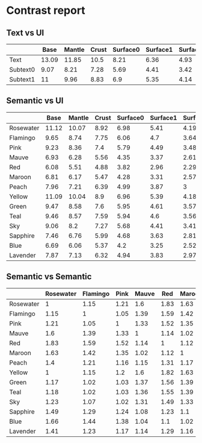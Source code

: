 # Contrast report

## Text vs UI
|          |   Base |   Mantle |   Crust |   Surface0 |   Surface1 |   Surface2 |   Overlay0 |   Overlay1 |   Overlay2 |
|----------|--------|----------|---------|------------|------------|------------|------------|------------|------------|
| Text     |  13.09 |    11.85 |   10.5  |       8.21 |       6.36 |       4.93 |       3.85 |       3.02 |       2.39 |
| Subtext0 |   9.07 |     8.21 |    7.28 |       5.69 |       4.41 |       3.42 |       2.67 |       2.09 |       1.66 |
| Subtext1 |  11    |     9.96 |    8.83 |       6.9  |       5.35 |       4.14 |       3.23 |       2.54 |       2.01 |

## Semantic vs UI
|           |   Base |   Mantle |   Crust |   Surface0 |   Surface1 |   Surface2 |   Overlay0 |   Overlay1 |   Overlay2 |
|-----------|--------|----------|---------|------------|------------|------------|------------|------------|------------|
| Rosewater |  11.12 |    10.07 |    8.92 |       6.98 |       5.41 |       4.19 |       3.27 |       2.57 |       2.03 |
| Flamingo  |   9.65 |     8.74 |    7.75 |       6.06 |       4.7  |       3.64 |       2.84 |       2.23 |       1.76 |
| Pink      |   9.23 |     8.36 |    7.4  |       5.79 |       4.49 |       3.48 |       2.71 |       2.13 |       1.69 |
| Mauve     |   6.93 |     6.28 |    5.56 |       4.35 |       3.37 |       2.61 |       2.04 |       1.6  |       1.27 |
| Red       |   6.08 |     5.51 |    4.88 |       3.82 |       2.96 |       2.29 |       1.79 |       1.41 |       1.11 |
| Maroon    |   6.81 |     6.17 |    5.47 |       4.28 |       3.31 |       2.57 |       2    |       1.57 |       1.25 |
| Peach     |   7.96 |     7.21 |    6.39 |       4.99 |       3.87 |       3    |       2.34 |       1.84 |       1.45 |
| Yellow    |  11.09 |    10.04 |    8.9  |       6.96 |       5.39 |       4.18 |       3.26 |       2.56 |       2.03 |
| Green     |   9.47 |     8.58 |    7.6  |       5.95 |       4.61 |       3.57 |       2.79 |       2.19 |       1.73 |
| Teal      |   9.46 |     8.57 |    7.59 |       5.94 |       4.6  |       3.56 |       2.78 |       2.18 |       1.73 |
| Sky       |   9.06 |     8.2  |    7.27 |       5.68 |       4.41 |       3.41 |       2.66 |       2.09 |       1.65 |
| Sapphire  |   7.46 |     6.76 |    5.99 |       4.68 |       3.63 |       2.81 |       2.19 |       1.72 |       1.36 |
| Blue      |   6.69 |     6.06 |    5.37 |       4.2  |       3.25 |       2.52 |       1.97 |       1.55 |       1.22 |
| Lavender  |   7.87 |     7.13 |    6.32 |       4.94 |       3.83 |       2.97 |       2.32 |       1.82 |       1.44 |

## Semantic vs Semantic
|           |   Rosewater |   Flamingo |   Pink |   Mauve |   Red |   Maroon |   Peach |   Yellow |   Green |   Teal |   Sky |   Sapphire |   Blue |   Lavender |
|-----------|-------------|------------|--------|---------|-------|----------|---------|----------|---------|--------|-------|------------|--------|------------|
| Rosewater |        1    |       1.15 |   1.21 |    1.6  |  1.83 |     1.63 |    1.4  |     1    |    1.17 |   1.18 |  1.23 |       1.49 |   1.66 |       1.41 |
| Flamingo  |        1.15 |       1    |   1.05 |    1.39 |  1.59 |     1.42 |    1.21 |     1.15 |    1.02 |   1.02 |  1.07 |       1.29 |   1.44 |       1.23 |
| Pink      |        1.21 |       1.05 |   1    |    1.33 |  1.52 |     1.35 |    1.16 |     1.2  |    1.03 |   1.03 |  1.02 |       1.24 |   1.38 |       1.17 |
| Mauve     |        1.6  |       1.39 |   1.33 |    1    |  1.14 |     1.02 |    1.15 |     1.6  |    1.37 |   1.36 |  1.31 |       1.08 |   1.04 |       1.14 |
| Red       |        1.83 |       1.59 |   1.52 |    1.14 |  1    |     1.12 |    1.31 |     1.82 |    1.56 |   1.55 |  1.49 |       1.23 |   1.1  |       1.29 |
| Maroon    |        1.63 |       1.42 |   1.35 |    1.02 |  1.12 |     1    |    1.17 |     1.63 |    1.39 |   1.39 |  1.33 |       1.1  |   1.02 |       1.16 |
| Peach     |        1.4  |       1.21 |   1.16 |    1.15 |  1.31 |     1.17 |    1    |     1.39 |    1.19 |   1.19 |  1.14 |       1.07 |   1.19 |       1.01 |
| Yellow    |        1    |       1.15 |   1.2  |    1.6  |  1.82 |     1.63 |    1.39 |     1    |    1.17 |   1.17 |  1.22 |       1.49 |   1.66 |       1.41 |
| Green     |        1.17 |       1.02 |   1.03 |    1.37 |  1.56 |     1.39 |    1.19 |     1.17 |    1    |   1    |  1.05 |       1.27 |   1.42 |       1.2  |
| Teal      |        1.18 |       1.02 |   1.03 |    1.36 |  1.55 |     1.39 |    1.19 |     1.17 |    1    |   1    |  1.04 |       1.27 |   1.41 |       1.2  |
| Sky       |        1.23 |       1.07 |   1.02 |    1.31 |  1.49 |     1.33 |    1.14 |     1.22 |    1.05 |   1.04 |  1    |       1.21 |   1.35 |       1.15 |
| Sapphire  |        1.49 |       1.29 |   1.24 |    1.08 |  1.23 |     1.1  |    1.07 |     1.49 |    1.27 |   1.27 |  1.21 |       1    |   1.12 |       1.06 |
| Blue      |        1.66 |       1.44 |   1.38 |    1.04 |  1.1  |     1.02 |    1.19 |     1.66 |    1.42 |   1.41 |  1.35 |       1.12 |   1    |       1.18 |
| Lavender  |        1.41 |       1.23 |   1.17 |    1.14 |  1.29 |     1.16 |    1.01 |     1.41 |    1.2  |   1.2  |  1.15 |       1.06 |   1.18 |       1    |
